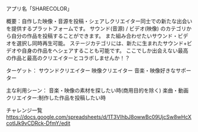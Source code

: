 アプリ名「SHARECOLOR」

概要：自作した映像・音源を投稿・シェアしクリエイター同士での新たな出会いを提供するプラットフォームです。
サウンド(音源) / ビデオ(映像) のカテゴリから自分の作品を投稿することができます。 
また組み合わせたいサウンド・ビデオを選択し同時再生可能。 
ステージカテゴリには、新たに生まれたサウンド+ビデオや自身の作品をへシェアすることも可能です。 
ここでしか出会えない最高の作品と最高のクリエイターとコラボしませんか！？

ターゲット：
サウンドクリエイター 映像クリエイター
音楽・映像好きなサポーター

主な利用シーン：
音楽・映像の素材を探したい時(商用目的を除く)
楽曲・動画クリエイター:制作した作品を投稿したい時

チャレンジ一覧
https://docs.google.com/spreadsheets/d/1T3VIhbJ8owwBc09UjcSw8wHcXcotIJk9vCDRck-DfmY/edit
